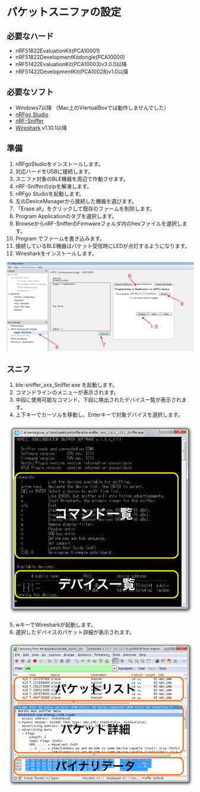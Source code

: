 # パケットスニファの設定

## 必要なハード

* nRF51822EvaluationKit(PCA10001)
* nRF51822DevelopmentKitdongle(PCA10000)
* nRF51422EvaluationKit(PCA10003)v3.0.0以降
* nRF51422DevelopmentKit(PCA10028)v1.0以降


## 必要なソフト

* Windows7以降 （Mac上のViertualBoxでは動作しませんでした）
* [nRFgo Studio](https://www.nordicsemi.com/eng/nordic/download_resource/47572/62/51461388)
* [nRF-Sniffer](https://www.nordicsemi.com/eng/Products/Bluetooth-Smart-Bluetooth-low-energy/nRF51822)
* [Wireshark](https://www.wireshark.org/download.html) v1.10.1以降


## 準備

1. nRFgoStudioをインストールします。
2. 対応ハードをUSBに接続します。
3. スニファ対象のBLE機器を周辺で作動させます。
4. nRF-Snifferのzipを解凍します。
5. nRFgo Studioを起動します。
6. 左のDeviceManagerから接続した機器を選びます。
7. 「Erase all」をクリックして既存のファームを削除します。
8. Program Applicationのタブを選択します。
9. BrowseからnRF-SnifferのFirmwareフォルダ内のhexファイルを選択します。
10. Program でファームを書き込みます。
11. 接続しているBLE機器はパケット受信時にLEDが点灯するようになります。
12. Wiresharkをインストールします。

 ![](sniffer01.png)


## スニフ


1. ble-sniffer_xxx_Sniffer.exe を起動します。
2. コマンドラインのメニューが表示されます。
3. 中段に使用可能なコマンド、下段に検出されたデバイス一覧が表示されます。
4. 上下キーでカーソルを移動し、Enterキーで対象デバイスを選択します。

 ![](sniffer02.png)

5. wキーでWiresharkが起動します。
6. 選択したデバイスのパケット詳細が表示されます。


 ![](sniffer03.png)